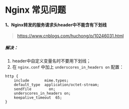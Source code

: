 # Nginx 常见问题

#### 1、Nginx转发的服务请求头header中不能含有下划线

> <https://www.cnblogs.com/huchong/p/10246031.html>

##### 解决：

1. header中自定义变量名时不要用下划线；
2. 在 `nginx.conf` 中加上 `underscores_in_headers on` 配置：

```nginx
http {
    include       mime.types;
    default_type  application/octet-stream;
    sendfile        on;
    underscores_in_headers on;
    keepalive_timeout  65;
}
```
